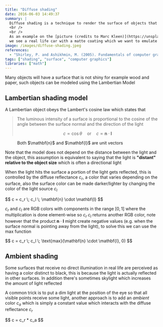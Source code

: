```yaml
---
title: "Diffuse shading"
date: 2016-06-03 14:49:37
summary: |
  Diffuse shading is a technique to render the surface of objects that are not shinny.
  <br />
  <br />
  As an example on the [picture (credits to Marc Kleen)](https://unsplash.com/photos/8hU6vtwY8l8)
  we see a real life car with a matte coating which we want to emulate using the Lambertian shading model.
image: /images/diffuse-shading.jpeg
references:
  - "Shirley, P. and Ashikhmin, M. (2005). Fundamentals of computer graphics. Wellesley, Mass.: AK Peters."
tags: ["shading", "surface", "computer graphics"]
libraries: ["math"]
---
```


Many objects will have a surface that is not shiny for example wood and paper, such objects can be modeled using the Lambertian Model

## Lambertian shading model

A Lambertian object obeys the Lambert's cosine law which states that

> The luminous intensity of a surface is proportional to the cosine of the angle between the surface normal and the direction of the light
>
> $$
> c \propto \cos{\theta}  \quad \text{or} \quad c \propto \mathbf{n} \cdot \mathbf{l}
> $$

<figure>
  <div class="figure-images">
    <img class="lazy-load" data-src="/images/diffuse-shading!lambertian.jpg" alt="">
  </div>
  <figcaption>Both $\mathbf{n}$ and $\mathbf{l}$ are unit vectors</figcaption>
</figure>

Note that the model does not depend on the distance between the light and the object, this assumption is equivalent to saying that the light is **"distant" relative to the object size** which is often a directional light

When the light hits the surface a portion of the light gets reflected, this is controlled by the diffuse reflectance $c_r$, a color that varies depending on the surface, also the surface color can be made darker/lighter by changing the color of the light source $c_l$

<div>$$
c = c_r \; c_l \; \mathbf{n} \cdot \mathbf{l}
$$</div>

$c_r$ and $c_l$ are RGB colors with components in the range $[0, 1]$ where the multiplication is done element-wise so $c_r\; c_l$ returns another RGB color, note however that the product $\mathbf{n} \cdot \mathbf{l}$ might create negative values (e.g. when the surface normal is pointing away from the light), to solve this we can use the max function

<div>$$
c = c_r \; c_l \; \text{max}(\mathbf{n} \cdot \mathbf{l}, 0)
$$</div>

## Ambient shading

Some surfaces that receive no direct illumination in real life are perceived as having a color distinct to black, this is because the light is actually reflected in other surfaces. In addition there's sometimes skylight which increases the amount of light reflected

A common trick is to put a dim light at the position of the eye so that all visible points receive some light, another approach is to add an *ambient* color $c_a$ which is simply a constant value which interacts with the diffuse reflectance $c_r$

<div>$$
c = c_r * c_a
$$</div>
